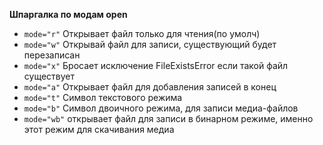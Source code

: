**Шпаргалка по модам open**
- `mode="r"` Открывает файл только для чтения(по умолч)
- `mode="w"` Открывай файл для записи, существующий будет перезаписан
- `mode="x"` Бросает исключение FileExistsError если такой файл существует
- `mode="a"` Открывает файл для добавления записей в конец
- `mode="t"` Символ текстового режима
- `mode="b"` Символ двоичного режима, для записи медиа-файлов
- `mode="wb"` открывает файл для записи в бинарном режиме, именно этот режим для скачивания медиа